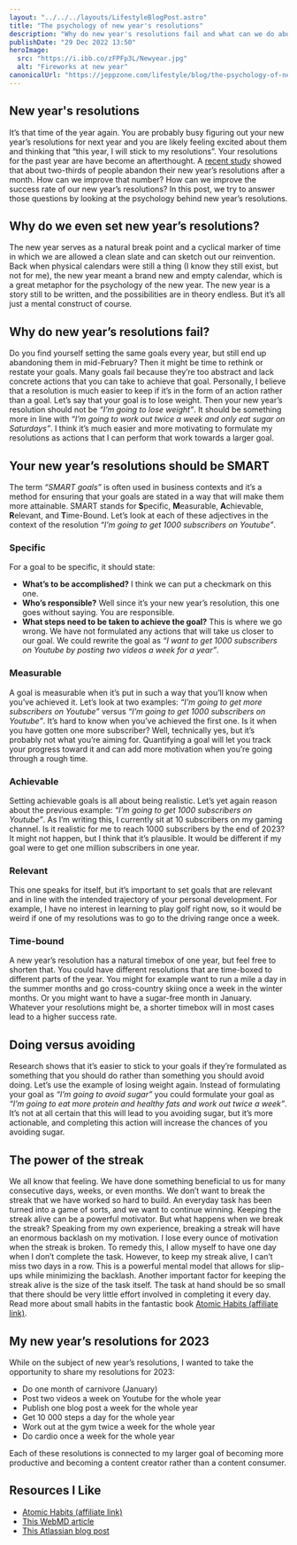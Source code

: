 ```yaml
---
layout: "../../../layouts/LifestyleBlogPost.astro"
title: "The psychology of new year's resolutions"
description: "Why do new year's resolutions fail and what can we do about it? How we can write better resolutions"
publishDate: "29 Dec 2022 13:50"
heroImage:
  src: "https://i.ibb.co/zFPFp3L/Newyear.jpg"
  alt: "Fireworks at new year"
canonicalUrl: "https://jeppzone.com/lifestyle/blog/the-psychology-of-new-years-resolutions/"
---
```


## New year's resolutions

It’s that time of the year again. You are probably busy figuring out your new year’s resolutions for next year and you are likely feeling excited about them and thinking that “this year, I will stick to my resolutions”. Your resolutions for the past year are have become an afterthought. A [recent study](https://www.mdpi.com/1660-4601/18/6/3084) showed that about two-thirds of people abandon their new year’s resolutions after a month. How can we improve that number? How can we improve the success rate of our new year’s resolutions? In this post, we try to answer those questions by looking at the psychology behind new year’s resolutions.

## Why do we even set new year’s resolutions?

The new year serves as a natural break point and a cyclical marker of time in which we are allowed a clean slate and can sketch out our reinvention. Back when physical calendars were still a thing (I know they still exist, but not for me), the new year meant a brand new and empty calendar, which is a great metaphor for the psychology of the new year. The new year is a story still to be written, and the possibilities are in theory endless. But it’s all just a mental construct of course.

## Why do new year’s resolutions fail?

Do you find yourself setting the same goals every year, but still end up abandoning them in mid-February? Then it might be time to rethink or restate your goals. Many goals fail because they’re too abstract and lack concrete actions that you can take to achieve that goal. Personally, I believe that a resolution is much easier to keep if it’s in the form of an action rather than a goal. Let’s say that your goal is to lose weight. Then your new year’s resolution should not be _“I’m going to lose weight”_. It should be something more in line with _“I’m going to work out twice a week and only eat sugar on Saturdays”_. I think it’s much easier and more motivating to formulate my resolutions as actions that I can perform that work towards a larger goal.

## Your new year’s resolutions should be SMART

The term _“SMART goals”_ is often used in business contexts and it’s a method for ensuring that your goals are stated in a way that will make them more attainable. SMART stands for **S**pecific, **M**easurable, **A**chievable, **R**elevant, and **T**ime-Bound. Let’s look at each of these adjectives in the context of the resolution _“I’m going to get 1000 subscribers on Youtube”_.

### Specific

For a goal to be specific, it should state:

- **What’s to be accomplished?** I think we can put a checkmark on this one.
- **Who’s responsible?** Well since it’s your new year’s resolution, this one goes without saying. You are responsible.
- **What steps need to be taken to achieve the goal?** This is where we go wrong. We have not formulated any actions that will take us closer to our goal. We could rewrite the goal as _“I want to get 1000 subscribers on Youtube by posting two videos a week for a year”_.

### Measurable

A goal is measurable when it’s put in such a way that you’ll know when you’ve achieved it. Let’s look at two examples: _“I’m going to get more subscribers on Youtube”_ versus _“I’m going to get 1000 subscribers on Youtube”_. It’s hard to know when you’ve achieved the first one. Is it when you have gotten one more subscriber? Well, technically yes, but it’s probably not what you’re aiming for. Quantifying a goal will let you track your progress toward it and can add more motivation when you’re going through a rough time.

### Achievable

Setting achievable goals is all about being realistic. Let’s yet again reason about the previous example: _“I’m going to get 1000 subscribers on Youtube”_. As I’m writing this, I currently sit at 10 subscribers on my gaming channel. Is it realistic for me to reach 1000 subscribers by the end of 2023? It might not happen, but I think that it’s plausible. It would be different if my goal were to get one million subscribers in one year.

### Relevant

This one speaks for itself, but it’s important to set goals that are relevant and in line with the intended trajectory of your personal development. For example, I have no interest in learning to play golf right now, so it would be weird if one of my resolutions was to go to the driving range once a week.

### Time-bound

A new year’s resolution has a natural timebox of one year, but feel free to shorten that. You could have different resolutions that are time-boxed to different parts of the year. You might for example want to run a mile a day in the summer months and go cross-country skiing once a week in the winter months. Or you might want to have a sugar-free month in January. Whatever your resolutions might be, a shorter timebox will in most cases lead to a higher success rate.

## Doing versus avoiding

Research shows that it’s easier to stick to your goals if they’re formulated as something that you should do rather than something you should avoid doing. Let’s use the example of losing weight again. Instead of formulating your goal as _“I’m going to avoid sugar”_ you could formulate your goal as _“I’m going to eat more protein and healthy fats and work out twice a week”_. It’s not at all certain that this will lead to you avoiding sugar, but it’s more actionable, and completing this action will increase the chances of you avoiding sugar.

## The power of the streak

We all know that feeling. We have done something beneficial to us for many consecutive days, weeks, or even months. We don’t want to break the streak that we have worked so hard to build. An everyday task has been turned into a game of sorts, and we want to continue winning. Keeping the streak alive can be a powerful motivator. But what happens when we break the streak? Speaking from my own experience, breaking a streak will have an enormous backlash on my motivation. I lose every ounce of motivation when the streak is broken. To remedy this, I allow myself to have one day when I don’t complete the task. However, to keep my streak alive, I can’t miss two days in a row. This is a powerful mental model that allows for slip-ups while minimizing the backlash. Another important factor for keeping the streak alive is the size of the task itself. The task at hand should be so small that there should be very little effort involved in completing it every day. Read more about small habits in the fantastic book [Atomic Habits (affiliate link)](https://amzn.to/3C7Lgbc).

## My new year’s resolutions for 2023

While on the subject of new year’s resolutions, I wanted to take the opportunity to share my resolutions for 2023:

- Do one month of carnivore (January)
- Post two videos a week on Youtube for the whole year
- Publish one blog post a week for the whole year
- Get 10 000 steps a day for the whole year
- Work out at the gym twice a week for the whole year
- Do cardio once a week for the whole year

Each of these resolutions is connected to my larger goal of becoming more productive and becoming a content creator rather than a content consumer.

## Resources I Like

- [Atomic Habits (affiliate link)](https://amzn.to/3C7Lgbc)
- [This WebMD article](https://www.webmd.com/balance/features/psychology-of-new-year-resolutions)
- [This Atlassian blog post](https://www.atlassian.com/blog/productivity/how-to-write-smart-goals#:~:text=What%20are%20SMART%20goals%3F,within%20a%20certain%20time%20frame)
